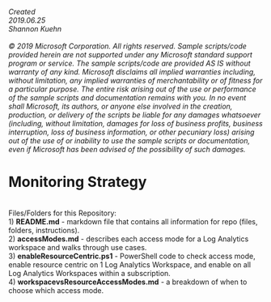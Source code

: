 <i>Created 
<br>2019.06.25 
<br>Shannon Kuehn 
<br>
<br>© 2019 Microsoft Corporation. 
All rights reserved. Sample scripts/code provided herein are not supported under any Microsoft standard support program or service. The sample scripts/code are provided AS IS without warranty of any kind. Microsoft disclaims all implied warranties including, without limitation, any implied warranties of merchantability or of fitness for a particular purpose. The entire risk arising out of the use or performance of the sample scripts and documentation remains with you. In no event shall Microsoft, its authors, or anyone else involved in the creation, production, or delivery of the scripts be liable for any damages whatsoever (including, without limitation, damages for loss of business profits, business interruption, loss of business information, or other pecuniary loss) arising out of the use of or inability to use the sample scripts or documentation, even if Microsoft has been advised of the possibility of such damages.</i>
<br>
# Monitoring Strategy
<br>Files/Folders for this Repository:
<br>1) **README.md** - markdown file that contains all information for repo (files, folders, instructions). 
<br>2) **accessModes.md** - describes each access mode for a Log Analytics workspace and walks through use cases.
<br>3) **enableResourceCentric.ps1** - PowerShell code to check access mode, enable resource centric on 1 Log Analytics Workspace, and enable on all Log Analytics Workspaces within a subscription.
<br>4) **workspacevsResourceAccessModes.md** - a breakdown of when to choose which access mode.
